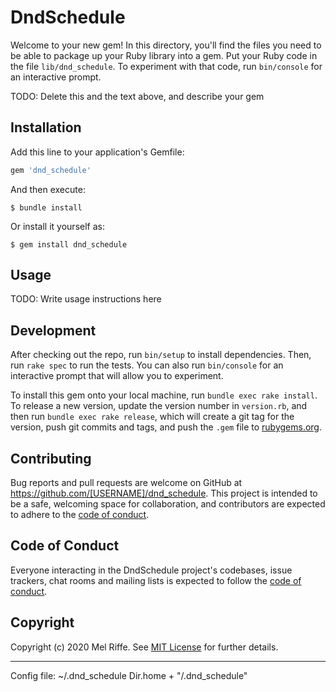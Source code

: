 # DndSchedule

Welcome to your new gem! In this directory, you'll find the files you need to be able to package up your Ruby library into a gem. Put your Ruby code in the file `lib/dnd_schedule`. To experiment with that code, run `bin/console` for an interactive prompt.

TODO: Delete this and the text above, and describe your gem

## Installation

Add this line to your application's Gemfile:

```ruby
gem 'dnd_schedule'
```

And then execute:

    $ bundle install

Or install it yourself as:

    $ gem install dnd_schedule

## Usage

TODO: Write usage instructions here

## Development

After checking out the repo, run `bin/setup` to install dependencies. Then, run `rake spec` to run the tests. You can also run `bin/console` for an interactive prompt that will allow you to experiment.

To install this gem onto your local machine, run `bundle exec rake install`. To release a new version, update the version number in `version.rb`, and then run `bundle exec rake release`, which will create a git tag for the version, push git commits and tags, and push the `.gem` file to [rubygems.org](https://rubygems.org).

## Contributing

Bug reports and pull requests are welcome on GitHub at https://github.com/[USERNAME]/dnd_schedule. This project is intended to be a safe, welcoming space for collaboration, and contributors are expected to adhere to the [code of conduct](https://github.com/[USERNAME]/dnd_schedule/blob/master/CODE_OF_CONDUCT.md).


## Code of Conduct

Everyone interacting in the DndSchedule project's codebases, issue trackers, chat rooms and mailing lists is expected to follow the [code of conduct](https://github.com/[USERNAME]/dnd_schedule/blob/master/CODE_OF_CONDUCT.md).

## Copyright

Copyright (c) 2020 Mel Riffe. See [MIT License](LICENSE.txt) for further details.

----

Config file: ~/.dnd_schedule
Dir.home + "/.dnd_schedule"
